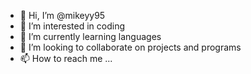 - 👋 Hi, I’m @mikeyy95
- 👀 I’m interested in coding
- 🌱 I’m currently learning languages
- 💞️ I’m looking to collaborate on projects and programs
- 📫 How to reach me ...

<!---
mikeyy95/mikeyy95 is a ✨ special ✨ repository because its `README.md` (this file) appears on your GitHub profile.
You can click the Preview link to take a look at your changes.
--->
